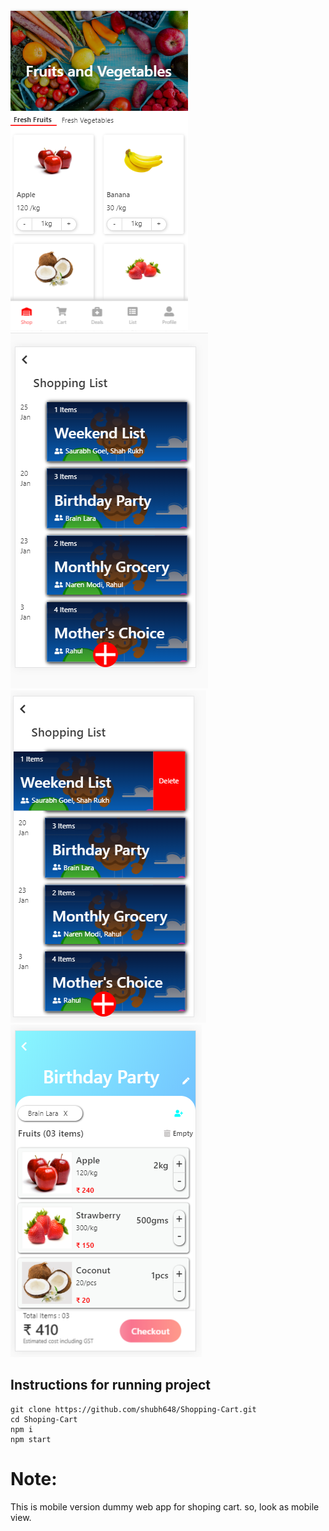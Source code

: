 
![Screenshot](screenshot1.png)
![Screenshot](screenshot2.png)
![Screenshot](screenshot3.png)
![Screenshot](screenshot4.png)



## Instructions for running project
```
git clone https://github.com/shubh648/Shopping-Cart.git
cd Shoping-Cart
npm i
npm start
```

# Note:
This is mobile version dummy web app for shoping cart. so, look as mobile view.
